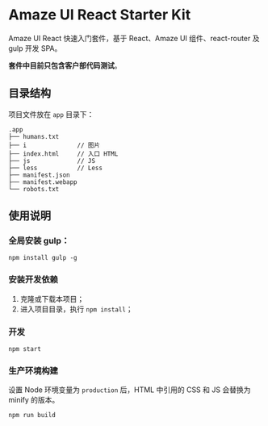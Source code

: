 # Amaze UI React Starter Kit

Amaze UI React 快速入门套件，基于 React、Amaze UI 组件、react-router 及 gulp 开发 SPA。

**套件中目前只包含客户部代码测试**。

## 目录结构

项目文件放在 `app` 目录下：

```
.app
├── humans.txt
├── i              // 图片
├── index.html     // 入口 HTML
├── js             // JS
├── less           // Less
├── manifest.json
├── manifest.webapp
└── robots.txt
```

## 使用说明

### 全局安装 gulp：

```
npm install gulp -g
```

### 安装开发依赖

1. 克隆或下载本项目；
2. 进入项目目录，执行 `npm install`；

### 开发

```
npm start
```

### 生产环境构建

设置 Node 环境变量为 `production` 后，HTML 中引用的 CSS 和 JS 会替换为 minify 的版本。

```
npm run build
```
